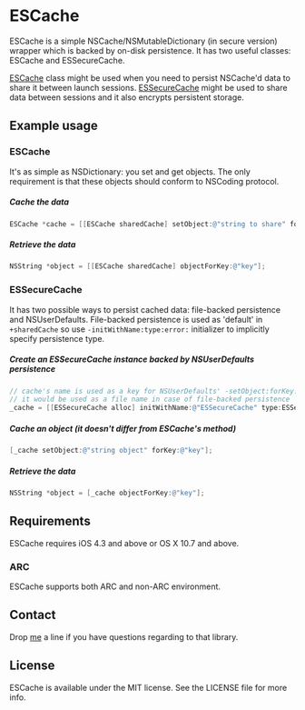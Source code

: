 # ESCache

ESCache is a simple NSCache/NSMutableDictionary (in secure version) wrapper which is backed by on-disk persistence. It has two useful classes: ESCache and ESSecureCache.

[ESCache](http://github.com/0xc010d/ESCache/ESCache/ESCache.h) class might be used when you need to persist NSCache'd data to share it between launch sessions.
[ESSecureCache](http://github.com/0xc010d/ESCache/ESCache/ESSecureCache.h) might be used to share data between sessions and it also encrypts persistent storage.

## Example usage

### ESCache

It's as simple as NSDictionary: you set and get objects. The only requirement is that these objects should conform to NSCoding protocol.

##### Cache the data

```objective-c
ESCache *cache = [[ESCache sharedCache] setObject:@"string to share" forKey:@"key"];
```

##### Retrieve the data

```objective-c
NSString *object = [[ESCache sharedCache] objectForKey:@"key"];
```

### ESSecureCache

It has two possible ways to persist cached data: file-backed persistence and NSUserDefaults. File-backed persistence is used as 'default' in `+sharedCache` so use `-initWithName:type:error:` initializer to implicitly specify persistence type.

##### Create an ESSecureCache instance backed by NSUserDefaults persistence

```objective-c
// cache's name is used as a key for NSUserDefaults' -setObject:forKey:
// it would be used as a file name in case of file-backed persistence
_cache = [[ESSecureCache alloc] initWithName:@"ESSecureCache" type:ESSecureCacheTypeUserDefaults error:NULL]; 
```

##### Cache an object (it doesn't differ from ESCache's method)

```objective-c
[_cache setObject:@"string object" forKey:@"key"];
```

##### Retrieve the data

```objective-c
NSString *object = [_cache objectForKey:@"key"];
```

## Requirements

ESCache requires iOS 4.3 and above or OS X 10.7 and above.

### ARC

ESCache supports both ARC and non-ARC environment.

## Contact

Drop [me](https://twitter.com/0xc010d) a line if you have questions regarding to that library.

## License

ESCache is available under the MIT license. See the LICENSE file for more info.
